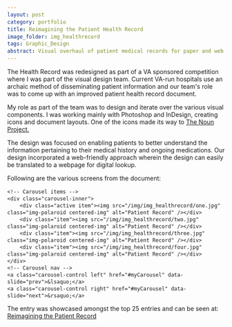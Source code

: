 ```yaml
---
layout: post
category: portfolio
title: Reimagining the Patient Health Record
image_folder: img_healthrecord
tags: Graphic_Design
abstract: Visual overhaul of patient medical records for paper and web mediums.
---
```


The Health Record was redesigned as part of a VA sponsored competition where I was part of the visual design team. Current VA-run hospitals use an archaic method of disseminating patient information and our team's role was to come up with an improved patient health record document.

My role as part of the team was to design and iterate over the various visual components. I was working mainly with Photoshop and InDesign, creating icons and document layouts. One of the icons made its way to <a href="http://thenounproject.com/noun/medical-records/#icon-No8398">The Noun Project.</a>

The design was focused on enabling patients to better understand the information pertaining to their medical history and ongoing medications. Our design incorporated a web-friendly approach wherein the design can easily be translated to a webpage for digital lookup.

Following are the various screens from the document:

<div id="myCarousel" class="carousel slide">

	<!-- Carousel items -->
	<div class="carousel-inner">
		<div class="active item"><img src="/img/img_healthrecord/one.jpg" class="img-polaroid centered-img" alt="Patient Record" /></div>
		<div class="item"><img src="/img/img_healthrecord/two.jpg" class="img-polaroid centered-img" alt="Patient Record" /></div>
		<div class="item"><img src="/img/img_healthrecord/three.jpg" class="img-polaroid centered-img" alt="Patient Record" /></div>
		<div class="item"><img src="/img/img_healthrecord/four.jpg" class="img-polaroid centered-img" alt="Patient Record" /></div>
	</div>
	<!-- Carousel nav -->
	<a class="carousel-control left" href="#myCarousel" data-slide="prev">&lsaquo;</a>
	<a class="carousel-control right" href="#myCarousel" data-slide="next">&rsaquo;</a>
</div>

The entry was showcased amongst the top 25 entries and can be seen at: <a href="http://s3.amazonaws.com/challengepost/zip_files/production/5066/zip_files/ReimaginingPatientRecord.pdf?1354410791">Reimagining the Patient Record</a>